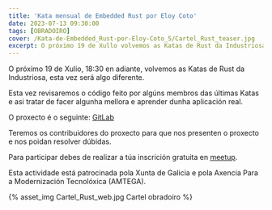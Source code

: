 ```yaml
---
title: 'Kata mensual de Embedded Rust por Eloy Coto'
date: 2023-07-13 09:30:00
tags: [OBRADOIRO]
cover: /Kata-de-Embedded_Rust-por-Eloy-Coto_5/Cartel_Rust_teaser.jpg
excerpt: O próximo 19 de Xullo volvemos as Katas de Rust da Industriosa, esta vez será algo diferente.
---
```


O próximo 19 de Xulio, 18:30 en adiante, volvemos as Katas de Rust da Industriosa, esta vez será algo diferente.

Esta vez revisaremos o código feito por algúns membros das últimas Katas e asi tratar de facer algunha mellora e aprender dunha aplicación real.

O proxecto é o seguinte: [GitLab](https://gitlab.com/scrobotics/optical-makerspace/dark-sky-meter-fw)

Teremos os contribuidores do proxecto para que nos presenten o proxecto e nos poidan resolver dúbidas.

Para participar debes de realizar a túa inscrición gratuita en [meetup](https://www.meetup.com/es-ES/aindustriosa/events/294783869/).

Esta actividade está patrocinada pola Xunta de Galicia e pola Axencia Para a Modernización Tecnolóxica (AMTEGA).


{% asset_img Cartel_Rust_web.jpg Cartel obradoiro %}
